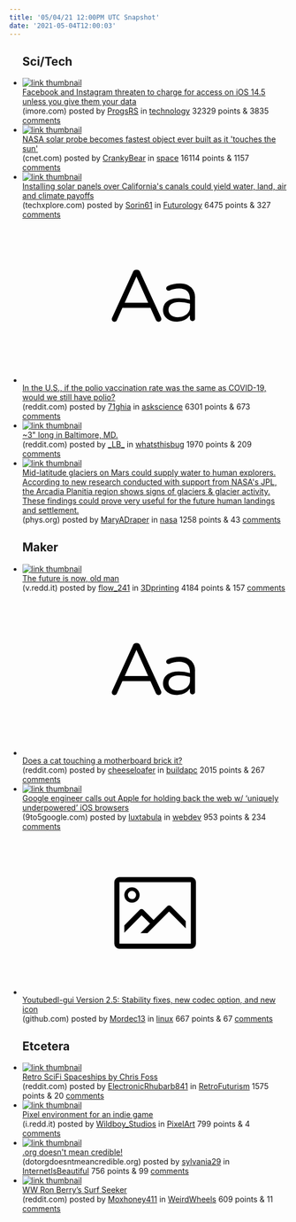 ```yaml
---
title: '05/04/21 12:00PM UTC Snapshot'
date: '2021-05-04T12:00:03'
---
```

<ul>
<h2>Sci/Tech</h2>

<li><a href='https://www.imore.com/facebook-and-instagram-threaten-charge-access-ios-145-unless-you-give-it-your-data'><img src='https://b.thumbs.redditmedia.com/MESg26G_fQ2YVJe9Riiev2018pdBYU4HmBOGodsr53g.jpg' alt='link thumbnail'></a><div><div class='linkTitle'><a href='https://www.imore.com/facebook-and-instagram-threaten-charge-access-ios-145-unless-you-give-it-your-data'>Facebook and Instagram threaten to charge for access on iOS 14.5 unless you give them your data</a></div>(imore.com) posted by <a href='https://www.reddit.com/user/ProgsRS'>ProgsRS</a> in <a href='https://www.reddit.com/r/technology'>technology</a> 32329 points & 3835 <a href='https://www.reddit.com/r/technology/comments/n44bgd/facebook_and_instagram_threaten_to_charge_for/'>comments</a></div></li>

<li><a href='https://www.cnet.com/news/nasa-solar-probe-becomes-fastest-object-ever-built-as-it-touches-the-sun/'><img src='https://b.thumbs.redditmedia.com/VZwtO3EHi2960o1nKH4Y0BvedEmrAXXOD_xG4qqQ6Wo.jpg' alt='link thumbnail'></a><div><div class='linkTitle'><a href='https://www.cnet.com/news/nasa-solar-probe-becomes-fastest-object-ever-built-as-it-touches-the-sun/'>NASA solar probe becomes fastest object ever built as it 'touches the sun'</a></div>(cnet.com) posted by <a href='https://www.reddit.com/user/CrankyBear'>CrankyBear</a> in <a href='https://www.reddit.com/r/space'>space</a> 16114 points & 1157 <a href='https://www.reddit.com/r/space/comments/n4594t/nasa_solar_probe_becomes_fastest_object_ever/'>comments</a></div></li>

<li><a href='https://techxplore.com/news/2021-05-solar-panels-california-canals-yield.html'><img src='https://b.thumbs.redditmedia.com/YypV3iC9JOwZTIygn2uVDFXq9RswofbkK6exVjFL39M.jpg' alt='link thumbnail'></a><div><div class='linkTitle'><a href='https://techxplore.com/news/2021-05-solar-panels-california-canals-yield.html'>Installing solar panels over California's canals could yield water, land, air and climate payoffs</a></div>(techxplore.com) posted by <a href='https://www.reddit.com/user/Sorin61'>Sorin61</a> in <a href='https://www.reddit.com/r/Futurology'>Futurology</a> 6475 points & 327 <a href='https://www.reddit.com/r/Futurology/comments/n3yl0i/installing_solar_panels_over_californias_canals/'>comments</a></div></li>

<li><a href='https://www.reddit.com/r/askscience/comments/n49adg/in_the_us_if_the_polio_vaccination_rate_was_the/'><svg version='1.1' viewBox='-34 -12 104 64' preserveAspectRatio='xMidYMid slice' xmlns='http://www.w3.org/2000/svg' xmlns:xlink='http://www.w3.org/1999/xlink'>
    <title>text link thumbnail</title>
    <path d='M12.19,8.84a1.45,1.45,0,0,0-1.4-1h-.12a1.46,1.46,0,0,0-1.42,1L1.14,26.56a1.29,1.29,0,0,0-.14.59,1,1,0,0,0,1,1,1.12,1.12,0,0,0,1.08-.77l2.08-4.65h11l2.08,4.59a1.24,1.24,0,0,0,1.12.83,1.08,1.08,0,0,0,1.08-1.08,1.64,1.64,0,0,0-.14-.57ZM6.08,20.71l4.59-10.22,4.6,10.22Z'>
    </path>
    <path d='M32.24,14.78A6.35,6.35,0,0,0,27.6,13.2a11.36,11.36,0,0,0-4.7,1,1,1,0,0,0-.58.89,1,1,0,0,0,.94.92,1.23,1.23,0,0,0,.39-.08,8.87,8.87,0,0,1,3.72-.81c2.7,0,4.28,1.33,4.28,3.92v.5a15.29,15.29,0,0,0-4.42-.61c-3.64,0-6.14,1.61-6.14,4.64v.05c0,2.95,2.7,4.48,5.37,4.48a6.29,6.29,0,0,0,5.19-2.48V26.9a1,1,0,0,0,1,1,1,1,0,0,0,1-1.06V19A5.71,5.71,0,0,0,32.24,14.78Zm-.56,7.7c0,2.28-2.17,3.89-4.81,3.89-1.94,0-3.61-1.06-3.61-2.86v-.06c0-1.8,1.5-3,4.2-3a15.2,15.2,0,0,1,4.22.61Z'>
    </path>
    </svg></a><div><div class='linkTitle'><a href='https://www.reddit.com/r/askscience/comments/n49adg/in_the_us_if_the_polio_vaccination_rate_was_the/'>In the U.S., if the polio vaccination rate was the same as COVID-19, would we still have polio?</a></div>(reddit.com) posted by <a href='https://www.reddit.com/user/71ghia'>71ghia</a> in <a href='https://www.reddit.com/r/askscience'>askscience</a> 6301 points & 673 <a href='https://www.reddit.com/r/askscience/comments/n49adg/in_the_us_if_the_polio_vaccination_rate_was_the/'>comments</a></div></li>

<li><a href='https://www.reddit.com/gallery/n3ysj2'><img src='https://a.thumbs.redditmedia.com/-VoJXC65VCDoyBc5aGhg4vTRrUAFs0Npu4ksgAQ1kc8.jpg' alt='link thumbnail'></a><div><div class='linkTitle'><a href='https://www.reddit.com/gallery/n3ysj2'>~3" long in Baltimore, MD.</a></div>(reddit.com) posted by <a href='https://www.reddit.com/user/_LB_'>_LB_</a> in <a href='https://www.reddit.com/r/whatsthisbug'>whatsthisbug</a> 1970 points & 209 <a href='https://www.reddit.com/r/whatsthisbug/comments/n3ysj2/3_long_in_baltimore_md/'>comments</a></div></li>

<li><a href='https://phys.org/news/2021-05-mid-latitude-glaciers-mars-human-explorers.html'><img src='https://b.thumbs.redditmedia.com/Gs2tuJVACvZrzSvPJSk3YY4A8-ZPs5zxUES9z4A5Vmk.jpg' alt='link thumbnail'></a><div><div class='linkTitle'><a href='https://phys.org/news/2021-05-mid-latitude-glaciers-mars-human-explorers.html'>Mid-latitude glaciers on Mars could supply water to human explorers. According to new research conducted with support from NASA's JPL, the Arcadia Planitia region shows signs of glaciers &amp; glacier activity. These findings could prove very useful for the future human landings and settlement.</a></div>(phys.org) posted by <a href='https://www.reddit.com/user/MaryADraper'>MaryADraper</a> in <a href='https://www.reddit.com/r/nasa'>nasa</a> 1258 points & 43 <a href='https://www.reddit.com/r/nasa/comments/n3wu58/midlatitude_glaciers_on_mars_could_supply_water/'>comments</a></div></li>

<h2>Maker</h2>

<li><a href='https://v.redd.it/qon6jbkc8ww61'><img src='https://a.thumbs.redditmedia.com/klCAwG7-PgR-NeSUAwpHwv_gGQjelfPpbR-m20LnWH0.jpg' alt='link thumbnail'></a><div><div class='linkTitle'><a href='https://v.redd.it/qon6jbkc8ww61'>The future is now, old man</a></div>(v.redd.it) posted by <a href='https://www.reddit.com/user/flow_241'>flow_241</a> in <a href='https://www.reddit.com/r/3Dprinting'>3Dprinting</a> 4184 points & 157 <a href='https://www.reddit.com/r/3Dprinting/comments/n3zit2/the_future_is_now_old_man/'>comments</a></div></li>

<li><a href='https://www.reddit.com/r/buildapc/comments/n45ehd/does_a_cat_touching_a_motherboard_brick_it/'><svg version='1.1' viewBox='-34 -12 104 64' preserveAspectRatio='xMidYMid slice' xmlns='http://www.w3.org/2000/svg' xmlns:xlink='http://www.w3.org/1999/xlink'>
    <title>text link thumbnail</title>
    <path d='M12.19,8.84a1.45,1.45,0,0,0-1.4-1h-.12a1.46,1.46,0,0,0-1.42,1L1.14,26.56a1.29,1.29,0,0,0-.14.59,1,1,0,0,0,1,1,1.12,1.12,0,0,0,1.08-.77l2.08-4.65h11l2.08,4.59a1.24,1.24,0,0,0,1.12.83,1.08,1.08,0,0,0,1.08-1.08,1.64,1.64,0,0,0-.14-.57ZM6.08,20.71l4.59-10.22,4.6,10.22Z'>
    </path>
    <path d='M32.24,14.78A6.35,6.35,0,0,0,27.6,13.2a11.36,11.36,0,0,0-4.7,1,1,1,0,0,0-.58.89,1,1,0,0,0,.94.92,1.23,1.23,0,0,0,.39-.08,8.87,8.87,0,0,1,3.72-.81c2.7,0,4.28,1.33,4.28,3.92v.5a15.29,15.29,0,0,0-4.42-.61c-3.64,0-6.14,1.61-6.14,4.64v.05c0,2.95,2.7,4.48,5.37,4.48a6.29,6.29,0,0,0,5.19-2.48V26.9a1,1,0,0,0,1,1,1,1,0,0,0,1-1.06V19A5.71,5.71,0,0,0,32.24,14.78Zm-.56,7.7c0,2.28-2.17,3.89-4.81,3.89-1.94,0-3.61-1.06-3.61-2.86v-.06c0-1.8,1.5-3,4.2-3a15.2,15.2,0,0,1,4.22.61Z'>
    </path>
    </svg></a><div><div class='linkTitle'><a href='https://www.reddit.com/r/buildapc/comments/n45ehd/does_a_cat_touching_a_motherboard_brick_it/'>Does a cat touching a motherboard brick it?</a></div>(reddit.com) posted by <a href='https://www.reddit.com/user/cheeseloafer'>cheeseloafer</a> in <a href='https://www.reddit.com/r/buildapc'>buildapc</a> 2015 points & 267 <a href='https://www.reddit.com/r/buildapc/comments/n45ehd/does_a_cat_touching_a_motherboard_brick_it/'>comments</a></div></li>

<li><a href='https://9to5google.com/2021/05/03/ios-browsers-underpowered-apple/'><img src='https://a.thumbs.redditmedia.com/D3XT-ajNxI06pxoIBn4exw0IAdooMNH95N0QS5_sHZ4.jpg' alt='link thumbnail'></a><div><div class='linkTitle'><a href='https://9to5google.com/2021/05/03/ios-browsers-underpowered-apple/'>Google engineer calls out Apple for holding back the web w/ ‘uniquely underpowered’ iOS browsers</a></div>(9to5google.com) posted by <a href='https://www.reddit.com/user/luxtabula'>luxtabula</a> in <a href='https://www.reddit.com/r/webdev'>webdev</a> 953 points & 234 <a href='https://www.reddit.com/r/webdev/comments/n44v9o/google_engineer_calls_out_apple_for_holding_back/'>comments</a></div></li>

<li><a href='https://github.com/JaGoLi/ytdl-gui/releases/tag/2.5'><svg version='1.1' viewBox='-34 -14 104 64' preserveAspectRatio='xMidYMid meet' xmlns='http://www.w3.org/2000/svg' xmlns:xlink='http://www.w3.org/1999/xlink'>
    <title>link thumbnail</title>
    <path d='M32,4H4A2,2,0,0,0,2,6V30a2,2,0,0,0,2,2H32a2,2,0,0,0,2-2V6A2,2,0,0,0,32,4ZM4,30V6H32V30Z'></path>
    <path d='M8.92,14a3,3,0,1,0-3-3A3,3,0,0,0,8.92,14Zm0-4.6A1.6,1.6,0,1,1,7.33,11,1.6,1.6,0,0,1,8.92,9.41Z'></path>
    <path d='M22.78,15.37l-5.4,5.4-4-4a1,1,0,0,0-1.41,0L5.92,22.9v2.83l6.79-6.79L16,22.18l-3.75,3.75H15l8.45-8.45L30,24V21.18l-5.81-5.81A1,1,0,0,0,22.78,15.37Z'></path>
    </svg></a><div><div class='linkTitle'><a href='https://github.com/JaGoLi/ytdl-gui/releases/tag/2.5'>Youtubedl-gui Version 2.5: Stability fixes, new codec option, and new icon</a></div>(github.com) posted by <a href='https://www.reddit.com/user/Mordec13'>Mordec13</a> in <a href='https://www.reddit.com/r/linux'>linux</a> 667 points & 67 <a href='https://www.reddit.com/r/linux/comments/n3wk8r/youtubedlgui_version_25_stability_fixes_new_codec/'>comments</a></div></li>

<h2>Etcetera</h2>

<li><a href='https://www.reddit.com/gallery/n45m2i'><img src='https://b.thumbs.redditmedia.com/Kc8rxCqz7JzR0VrMCTdo2SrjGE23jXOpyGuTchquSBI.jpg' alt='link thumbnail'></a><div><div class='linkTitle'><a href='https://www.reddit.com/gallery/n45m2i'>Retro SciFi Spaceships by Chris Foss</a></div>(reddit.com) posted by <a href='https://www.reddit.com/user/ElectronicRhubarb841'>ElectronicRhubarb841</a> in <a href='https://www.reddit.com/r/RetroFuturism'>RetroFuturism</a> 1575 points & 20 <a href='https://www.reddit.com/r/RetroFuturism/comments/n45m2i/retro_scifi_spaceships_by_chris_foss/'>comments</a></div></li>

<li><a href='https://i.redd.it/827gpjioa1x61.png'><img src='https://b.thumbs.redditmedia.com/muI-621al02B92r-5fVrG9QRA2xjd6Jfedca_4Ch5xs.jpg' alt='link thumbnail'></a><div><div class='linkTitle'><a href='https://i.redd.it/827gpjioa1x61.png'>Pixel environment for an indie game</a></div>(i.redd.it) posted by <a href='https://www.reddit.com/user/Wildboy_Studios'>Wildboy_Studios</a> in <a href='https://www.reddit.com/r/PixelArt'>PixelArt</a> 799 points & 4 <a href='https://www.reddit.com/r/PixelArt/comments/n4g97e/pixel_environment_for_an_indie_game/'>comments</a></div></li>

<li><a href='http://dotorgdoesntmeancredible.org/'><img src='https://b.thumbs.redditmedia.com/G3aEB-n11dBAyyEWO9IGN_dLC7ap1K-BTe3HXxZ0keQ.jpg' alt='link thumbnail'></a><div><div class='linkTitle'><a href='http://dotorgdoesntmeancredible.org/'>.org doesn't mean credible!</a></div>(dotorgdoesntmeancredible.org) posted by <a href='https://www.reddit.com/user/sylvania29'>sylvania29</a> in <a href='https://www.reddit.com/r/InternetIsBeautiful'>InternetIsBeautiful</a> 756 points & 99 <a href='https://www.reddit.com/r/InternetIsBeautiful/comments/n4h7uf/org_doesnt_mean_credible/'>comments</a></div></li>

<li><a href='https://www.reddit.com/gallery/n46gdf'><img src='https://b.thumbs.redditmedia.com/YqV8syYIXp_LR70eBVzf6YE2NSR7-HpjJAL0xz_yyPA.jpg' alt='link thumbnail'></a><div><div class='linkTitle'><a href='https://www.reddit.com/gallery/n46gdf'>WW Ron Berry’s Surf Seeker</a></div>(reddit.com) posted by <a href='https://www.reddit.com/user/Moxhoney411'>Moxhoney411</a> in <a href='https://www.reddit.com/r/WeirdWheels'>WeirdWheels</a> 609 points & 11 <a href='https://www.reddit.com/r/WeirdWheels/comments/n46gdf/ww_ron_berrys_surf_seeker/'>comments</a></div></li>

</ul>
